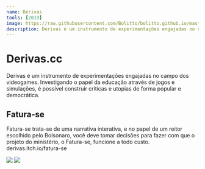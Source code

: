 ```yaml
---
name: Derivas
tools: [2019]
image: https://raw.githubusercontent.com/Bolitto/bolitto.github.io/master/imgs/projetos/derivas1.png
description: Derivas é um instrumento de experimentações engajadas no campo dos videogames. Investigando o papel da educação através de jogos e simulações, é possível construir críticas e utopias de forma popular e democrática.
---
```


# Derivas.cc

Derivas é um instrumento de experimentações engajadas no campo dos videogames. Investigando o papel da educação através de jogos e simulações, é possível construir críticas e utopias de forma popular e democrática.

## Fatura-se

Fatura-se trata-se de uma narrativa interativa, e no papel de um reitor escolhido pelo Bolsonaro, você deve tomar decisões para fazer com que o projeto do ministério, o Fatura-se, funcione a todo custo. 
derivas.itch.io/fatura-se

![](https://raw.githubusercontent.com/Bolitto/bolitto.github.io/master/imgs/projetos/derivas2.png)
![](https://raw.githubusercontent.com/Bolitto/bolitto.github.io/master/imgs/projetos/derivas3.png)
